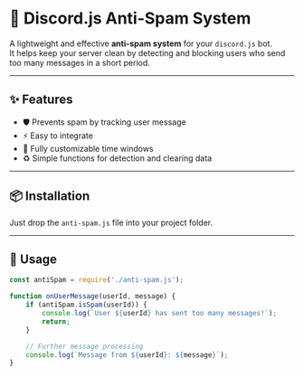 # 🚫 Discord.js Anti-Spam System

A lightweight and effective **anti-spam system** for your `discord.js` bot.  
It helps keep your server clean by detecting and blocking users who send too many messages in a short period.

---

## ✨ Features
- 🛡️ Prevents spam by tracking user message
- ⚡ Easy to integrate
- 🔧 Fully customizable time windows
- ♻️ Simple functions for detection and clearing data

---

## 📦 Installation
Just drop the `anti-spam.js` file into your project folder.

---

## 🚀 Usage

```js
const antiSpam = require('./anti-spam.js');

function onUserMessage(userId, message) {
    if (antiSpam.isSpam(userId)) {
        console.log(`User ${userId} has sent too many messages!`);
        return;
    }

    // Further message processing
    console.log(`Message from ${userId}: ${message}`);
}
